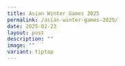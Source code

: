 ```yaml
---
title: Asian Winter Games 2025
permalink: /asian-winter-games-2025/
date: 2025-02-23
layout: post
description: ""
image: ""
variant: tiptap
---
```

